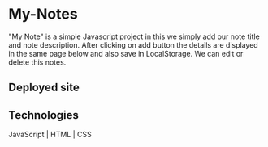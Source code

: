 # My-Notes

"My Note" is a simple Javascript project in this we simply add our note title and note description. After clicking on add button the details are displayed in the same
page below and also save in LocalStorage. We can edit or delete this notes.

## Deployed site


## Technologies
JavaScript | HTML | CSS
